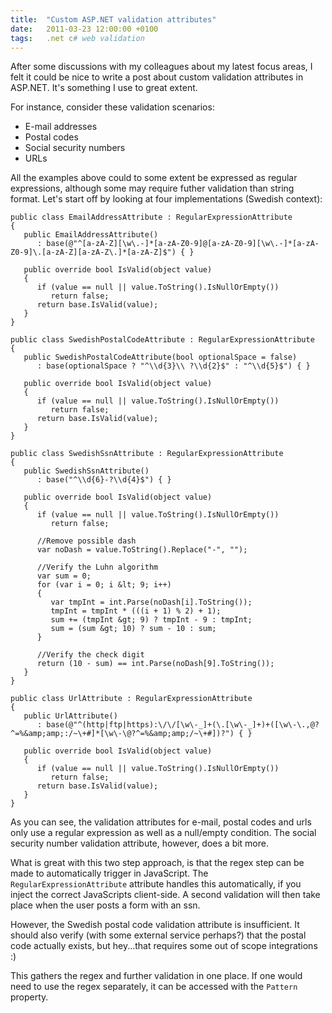 ```yaml
---
title:  "Custom ASP.NET validation attributes"
date:   2011-03-23 12:00:00 +0100
tags: 	.net c# web validation
---
```



After some discussions with my colleagues about my latest focus areas, I felt it
could be nice to write a post about custom validation attributes in ASP.NET. It's
something I use to great extent.

For instance, consider these validation scenarios:

- E-mail addresses
- Postal codes
- Social security numbers
- URLs

All the examples above could to some extent be expressed as regular expressions,
although some may require futher validation than string format. Let's start off
by looking at four implementations (Swedish context):

	public class EmailAddressAttribute : RegularExpressionAttribute
	{
	   public EmailAddressAttribute()
	      : base(@"^[a-zA-Z][\w\.-]*[a-zA-Z0-9]@[a-zA-Z0-9][\w\.-]*[a-zA-Z0-9]\.[a-zA-Z][a-zA-Z\.]*[a-zA-Z]$") { }	

	   public override bool IsValid(object value)
	   {
	      if (value == null || value.ToString().IsNullOrEmpty())
	         return false;
	      return base.IsValid(value);
	   }
	}	

	public class SwedishPostalCodeAttribute : RegularExpressionAttribute
	{
	   public SwedishPostalCodeAttribute(bool optionalSpace = false)
	      : base(optionalSpace ? "^\\d{3}\\ ?\\d{2}$" : "^\\d{5}$") { }	

	   public override bool IsValid(object value)
	   {
	      if (value == null || value.ToString().IsNullOrEmpty())
	         return false;
	      return base.IsValid(value);
	   }
	}	

	public class SwedishSsnAttribute : RegularExpressionAttribute
	{
	   public SwedishSsnAttribute()
	      : base("^\\d{6}-?\\d{4}$") { }	

	   public override bool IsValid(object value)
	   {
	      if (value == null || value.ToString().IsNullOrEmpty())
	         return false;	

	      //Remove possible dash
	      var noDash = value.ToString().Replace("-", "");	

	      //Verify the Luhn algorithm
	      var sum = 0;
	      for (var i = 0; i &lt; 9; i++)
	      {
	         var tmpInt = int.Parse(noDash[i].ToString());
	         tmpInt = tmpInt * (((i + 1) % 2) + 1);
	         sum += (tmpInt &gt; 9) ? tmpInt - 9 : tmpInt;
	         sum = (sum &gt; 10) ? sum - 10 : sum;
	      }	

	      //Verify the check digit
	      return (10 - sum) == int.Parse(noDash[9].ToString());
	   }
	}	

	public class UrlAttribute : RegularExpressionAttribute
	{
	   public UrlAttribute()
	      : base(@"^(http|ftp|https):\/\/[\w\-_]+(\.[\w\-_]+)+([\w\-\.,@?^=%&amp;amp;:/~\+#]*[\w\-\@?^=%&amp;amp;/~\+#])?") { }	

	   public override bool IsValid(object value)
	   {
	      if (value == null || value.ToString().IsNullOrEmpty())
	         return false;
	      return base.IsValid(value);
	   }
	}

As you can see, the validation attributes for e-mail, postal codes and urls only
use a regular expression as well as a null/empty condition. The social security
number validation attribute, however, does a bit more.

What is great with this two step approach, is that the regex step can be made to
automatically trigger in JavaScript. The `RegularExpressionAttribute` attribute
handles this automatically, if you inject the correct JavaScripts client-side. A
second validation will then take place when the user posts a form with an ssn.

However, the Swedish postal code validation attribute is insufficient. It should
also verify (with some external service perhaps?) that the postal code actually
exists, but hey...that requires some out of scope integrations :)

This gathers the regex and further validation in one place. If one would need to
use the regex separately, it can be accessed with the `Pattern` property. 

